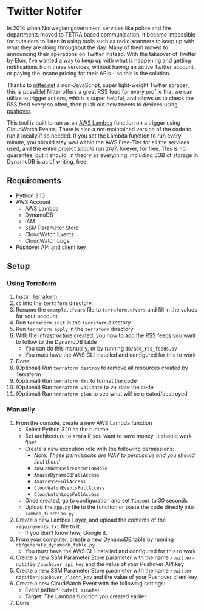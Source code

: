 # Twitter Notifer

In 2014 when Norwegian government services like police and fire departments moved to TETRA based communication, 
it became impossible for outsiders to listen in using tools such as radio scanners to keep up with what they are doing 
throughout the day. Many of them moved to announcing their operations on Twitter instead. With the takeover of Twitter 
by Elon, I've wanted a way to keep up with what is happening and getting notifications from these services, 
without having an active Twitter account, or paying the insane pricing for their APIs - so this is the solution.

Thanks to [nitter.net](https://nitter.net) a non-JavaScript, super light-weight Twitter scraper, this is possible! 
Nitter offers a great RSS feed for every profile that we can utilize to trigger actions, which is super helpful, and 
allows us to check the RSS feed every so often, then push out new tweets to devices using [pushover](https://pushover.net).

This tool is built to run as an [AWS Lambda](https://aws.amazon.com/lambda/) function on a trigger using CloudWatch Events. 
There is also a not-maintained version of the code to run it locally if so needed. If you set the Lambda function to 
run every minute, you should stay _well_ within the AWS Free-Tier for all the services used, and the entire project 
_should_ run 24/7, forever, for free. This is no guarantee, but it should, in theory as everything, including 5GB 
of storage in DynamoDB is as of writing, free.


## Requirements
- Python 3.10
- AWS Account
  - AWS Lambda
  - DynamoDB
  - IAM
  - SSM Parameter Store
  - CloudWatch Events
  - CloudWatch Logs
- Pushover API and client key

## Setup
### Using Terraform
1. Install [Terraform](https://www.terraform.io/downloads.html)
2. `cd` into the `terraform` directory
3. Rename the `example.tfvars` file to `terraform.tfvars` and fill in the values for your account.
4. Run `terraform init` in the `terraform` directory
5. Run `terraform apply` in the `terraform` directory
6. With the infrastructure created, you now to add the RSS feeds you want to follow to the DynamoDB table
   - You can do this manually, or by running `db/add_rss_feeds.py`
   - You must have the AWS CLI installed and configured for this to work
7. Done!
8. (Optional) Run `terraform destroy` to remove all resources created by Terraform
9. (Optional) Run `terraform fmt` to format the code
10. (Optional) Run `terraform validate` to validate the code
11. (Optional) Run `terraform plan` to see what will be created/destroyed

### Manually
1. From the console, create a new AWS Lambda function
   - Select Python 3.10 as the runtime
   - Set architecture to `arm64` if you want to save money. It should work fine!
   - Create a new execution role with the following permissions: 
     - _Note: These permissions are WAY to permissive and you should limit them!_
     - `AWSLambdaBasicExecutionRole`
     - `AmazonDynamoDBFullAccess`
     - `AmazonSSMFullAccess`
     - `CloudWatchEventsFullAccess`
     - `CloudWatchLogsFullAccess`
   - Once created, go to configuration and set `Timeout` to 30 seconds
   - Upload the `app.py` file to the function or paste the code directly into `lambda_function.py`
2. Create a new Lambda Layer, and upload the contents of the `requirements.txt` file to it.
   - If you don't know how, Google it.
3. From your computer, create a new DynamoDB table by running `db/generate_dynamodb_table.py`
   - You must have the AWS CLI installed and configured for this to work
4. Create a new SSM Parameter Store parameter with the name `/twitter-notifier/pushover_api_key` and the value of your Pushover API key
5. Create a new SSM Parameter Store parameter with the name `/twitter-notifier/pushover_client_key` and the value of your Pushover client key
6. Create a new CloudWatch Event with the following settings:
   - Event pattern: `rate(1 minute)`
   - Target: The Lambda function you created earlier
7. Done!